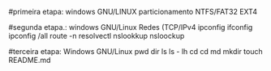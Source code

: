 #primeira etapa:  windows  GNU/LINUX
particionamento   NTFS/FAT32 EXT4


#segunda etapa.:   windows        GNU/Linux
Redes (TCP/IPv4    ipconfig       ifconfig
                  ipconfig /all  route -n
                        resolvectl
         nslookkup      nsloockup


#terceira etapa:  Windows      GNU/Linux
                               pwd
          dir ls     ls - lh
          cd          cd
          md         mkdir
                     touch README.md
         
